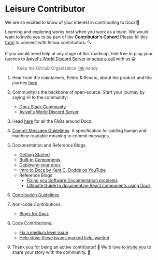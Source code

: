 # Leisure Contributor

We are so excited to know of your interest in contributing to Docz!🎉 

Learning and exploring works best when you work as a team. We would want to invite you to be part of the **Contributor's Cohort**! Please fill this [form](https://aviyel.typeform.com/to/w2mzeA97) to connect with fellow contributors. :mag:

If you would need help at any stage of this roadmap, feel free to ping your queries to [Aviyel's World Discord Server](https://discord.gg/mB5w2D59za) or [setup a call](https://calendly.com/siddharthshiv/contributor-catchup-explorers) with us :grinning:

>  Keep the GitHub Organization [link](https://github.com/doczjs) handy

1. Hear from the maintainers, Pedro & Renato, about the product and the journey [here](https://www.youtube.com/watch?v=B7IPwnGd7nQ&list=PLQEGxqpF0XxZpDsPZFASuTT9wNZZkpqEE&index=1).

2. Community is the backbone of open-source. Start your journey by saying Hi to the community:
    - [Docz Slack Community](https://docz-workspace.slack.com/join/shared_invite/enQtNzc4ODc2ODA3NzUxLWI0ZmYwY2NhNjhkNDFjN2UzYzlmMDcwZjQyZGY4MWQ1NmQwZDVlZDE4MmE3N2I4MWRjZTAxZjY4ODk4NGMzZjg#/shared-invite/email)
    - [Aviyel's World Discord Server](https://discord.gg/mB5w2D59za)

3. Head [here](https://aviyel.com/projects/9/docz/questions) for all the FAQs around Docz.

4. [Commit Message Guidelines](https://www.conventionalcommits.org/en/v1.0.0/): A specification for adding human and machine readable meaning to commit messages.

5. Documentation and Reference Blogs:
    - [Getting Started](https://www.docz.site/docs/getting-started)
    - [Built-in Components](https://www.docz.site/docs/built-in-components)
    - [Deploying your docs](https://www.docz.site/docs/deploying-your-docs)
    - [Intro to Docz by Kent C. Dodds on YouTube](https://www.youtube.com/watch?v=VCvum6COleQ)
    - Reference Blogs
      - [Fixing you Software Documentation problems](https://aviyel.com/post/1469/fixing-your-software-documentation-problem-in-2022)
      - [Ultimate Guide to documenting React components using Docz](https://aviyel.com/post/1296/ultimate-guide-to-documenting-react-components-using-docz)

6. [Contribution Guidelines](https://github.com/doczjs/docz/blob/main/CONTRIBUTING.md)

7. Non-code Contributions:
    - [Blogs for Docz](https://github.com/aviyeldevrel/Aviyel-Blogs-Review/issues)

8. Code Contributions:
    - [Fix a medium level issue](https://github.com/doczjs/docz/issues?q=label%3A%22difficult%3A+medium%22)
    - [Help close these issues marked help-wanted](https://github.com/doczjs/docz/issues?q=label%3A%22help+wanted%22)

9. Thank you for being an active contributor! :tada: We'd love to [invite](https://aviyel.typeform.com/to/YnJdmq7k) you to share your story with the community. :microphone:
